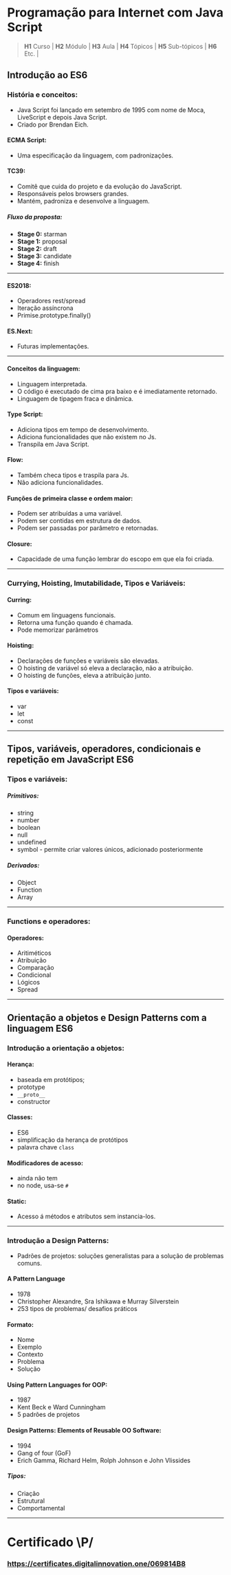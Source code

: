 # Programação para Internet com Java Script

> **H1** Curso | **H2** Módulo | **H3** Aula | **H4** Tópicos | **H5** Sub-tópicos | **H6** Etc. |

## Introdução ao ES6

### História e conceitos:

- Java Script foi lançado em setembro de 1995 com nome de Moca, LiveScript e depois Java Script.
- Criado por Brendan Eich.

#### ECMA Script:

- Uma especificação da linguagem, com padronizações.

#### TC39:

- Comitê que cuida do projeto e da evolução do JavaScript.
- Responsáveis pelos browsers grandes.
- Mantém, padroniza e desenvolve a linguagem.

##### Fluxo da proposta:

- **Stage 0:** starman
- **Stage 1:** proposal
- **Stage 2:** draft
- **Stage 3:**  candidate
- **Stage 4:** finish

---

#### ES2018:

- Operadores rest/spread
- Iteração assíncrona
- Primise.prototype.finally()

#### ES.Next:

- Futuras implementações.

---

#### Conceitos da linguagem:

- Linguagem interpretada.
- O código é executado de cima pra baixo e é imediatamente retornado.
- Linguagem de tipagem fraca e dinâmica.

#### Type Script:

- Adiciona tipos em tempo de desenvolvimento.
- Adiciona funcionalidades que não existem no Js.
- Transpila em Java Script.

#### Flow:

- Também checa tipos e traspila para Js.
- Não adiciona funcionalidades.

#### Funções de primeira classe e ordem maior:

- Podem ser atribuídas a uma variável.
- Podem ser contidas em estrutura de dados.
- Podem ser passadas por parâmetro e retornadas.

#### Closure:

- Capacidade de uma função lembrar do escopo em que ela foi criada.

---

### Currying, Hoisting, Imutabilidade, Tipos e Variáveis:

#### Curring:

- Comum em linguagens funcionais.
- Retorna uma função quando é chamada.
- Pode memorizar parâmetros

#### Hoisting:

- Declarações de funções e variáveis são elevadas.
- O hoisting de variável só eleva a declaração, não a atribuição.
- O hoisting de  funções, eleva a atribuição junto.

#### Tipos e variáveis:

- var
- let
- const

---

## Tipos, variáveis, operadores, condicionais e repetição em JavaScript ES6

### Tipos e variáveis:

##### Primitivos:

- string
- number
- boolean
- null
- undefined
- symbol - permite criar valores únicos, adicionado posteriormente

##### Derivados:

- Object
- Function
- Array

---

### Functions e operadores:

#### Operadores:

- Aritiméticos
- Atribuição
- Comparação
- Condicional
- Lógicos
- Spread

---

## Orientação a objetos e Design Patterns com a linguagem ES6

### Introdução a orientação a objetos:

#### Herança:

- baseada em protótipos;
- prototype
- `__proto__`
- constructor

#### Classes:

- ES6
- simplificação da herança de protótipos
- palavra chave `class`

#### Modificadores de acesso:

- ainda não tem
- no node, usa-se `#`

#### Static:

- Acesso á métodos e atributos sem instancia-los.

---

### Introdução a Design Patterns:

- Padrões de projetos: soluções generalistas para a solução de problemas comuns.

#### A Pattern Language

  - 1978
  - Christopher Alexandre, Sra Ishikawa e Murray Silverstein
  - 253 tipos de problemas/ desafios práticos

#### Formato:

- Nome
- Exemplo
- Contexto
- Problema
- Solução

#### Using Pattern Languages for OOP:

- 1987
- Kent Beck e Ward Cunningham
- 5 padrões de projetos

#### Design Patterns: Elements of Reusable OO Software:

- 1994
- Gang of four (GoF)
- Erich Gamma, Richard Helm, Rolph Johnson e John Vlissides

##### Tipos:

- Criação
- Estrutural
- Comportamental

---

# Certificado \P/

### https://certificates.digitalinnovation.one/069814B8








